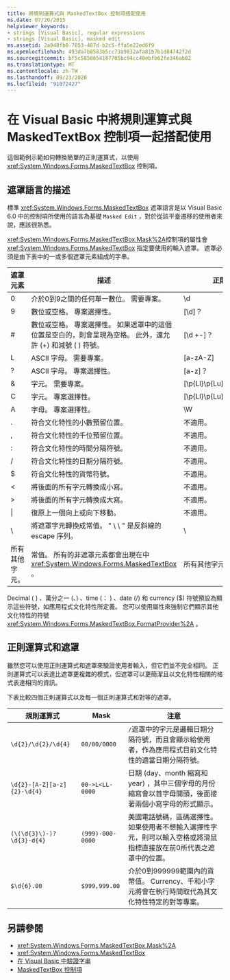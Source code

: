 ```yaml
---
title: 將規則運算式與 MaskedTextBox 控制項搭配使用
ms.date: 07/20/2015
helpviewer_keywords:
- strings [Visual Basic], regular expressions
- strings [Visual Basic], masked edit
ms.assetid: 2a048fb0-7053-487d-b2c5-ffa5e22ed6f9
ms.openlocfilehash: 493da7b8583b5cc73a9832afa81b7b1d84742f2d
ms.sourcegitcommit: bf5c5850654187705bc94cc40ebfb62fe346ab02
ms.translationtype: MT
ms.contentlocale: zh-TW
ms.lasthandoff: 09/23/2020
ms.locfileid: "91072427"
---
```

# <a name="using-regular-expressions-with-the-maskedtextbox-control-in-visual-basic"></a>在 Visual Basic 中將規則運算式與 MaskedTextBox 控制項一起搭配使用

這個範例示範如何轉換簡單的正則運算式，以使用 <xref:System.Windows.Forms.MaskedTextBox> 控制項。  
  
## <a name="description-of-the-masking-language"></a>遮罩語言的描述  

 標準 <xref:System.Windows.Forms.MaskedTextBox> 遮罩語言是以 Visual Basic 6.0 中的控制項所使用的語言為基礎 `Masked Edit` ，對於從該平臺遷移的使用者來說，應該很熟悉。  
  
 <xref:System.Windows.Forms.MaskedTextBox.Mask%2A>控制項的屬性會 <xref:System.Windows.Forms.MaskedTextBox> 指定要使用的輸入遮罩。 遮罩必須是由下表中的一或多個遮罩元素組成的字串。  
  
|遮罩元素|描述|正則運算式元素|  
|---------------------|-----------------|--------------------------------|  
|0|介於0到9之間的任何單一數位。 需要專案。|\d|  
|9|數位或空格。 專案選擇性。|[\d]？|  
|#|數位或空格。 專案選擇性。 如果遮罩中的這個位置是空白的，則會呈現為空格。 此外，還允許 (+) 和減號 ( ) 符號。|[\d +-]？|  
|L|ASCII 字母。 需要專案。|[a-zA-Z]|  
|?|ASCII 字母。 專案選擇性。|[a-z]？|  
|&|字元。 需要專案。|[\p{Ll}\p{Lu}\p{Lt}\p{Lm}\p{Lo}]|  
|C|字元。 專案選擇性。|[\p{Ll}\p{Lu}\p{Lt}\p{Lm}\p{Lo}]?|  
|A|字母。 專案選擇性。|\W|  
|.|符合文化特性的小數預留位置。|不適用。|  
|,|符合文化特性的千位預留位置。|不適用。|  
|:|符合文化特性的時間分隔符號。|不適用。|  
|/|符合文化特性的日期分隔符號。|不適用。|  
|$|符合文化特性的貨幣符號。|不適用。|  
|\<|將後面的所有字元轉換成小寫。|不適用。|  
|>|將後面的所有字元轉換成大寫。|不適用。|  
|&#124;|復原上一個向上或向下移動。|不適用。|  
|&#92;|將遮罩字元轉換成常值。 " \\ \\ " 是反斜線的 escape 序列。|&#92;|  
|所有其他字元。|常值。 所有的非遮罩元素都會出現在中 <xref:System.Windows.Forms.MaskedTextBox> 。|所有其他字元。|  
  
 Decimal ( ) 、萬分之一 (、) 、time (： ) 、date (/) 和 currency ($) 符號預設為顯示這些符號，如應用程式文化特性所定義。 您可以使用屬性來強制它們顯示其他文化特性的符號 <xref:System.Windows.Forms.MaskedTextBox.FormatProvider%2A> 。  
  
## <a name="regular-expressions-and-masks"></a>正則運算式和遮罩  

 雖然您可以使用正則運算式和遮罩來驗證使用者輸入，但它們並不完全相同。 正則運算式可以表達比遮罩更複雜的模式，但遮罩可以更簡潔且以文化特性相關的格式表達相同的資訊。  
  
 下表比較四個正則運算式以及每一個正則運算式和對等的遮罩。  
  
|規則運算式|Mask|注意|  
|------------------------|----------|-----------|  
|`\d{2}/\d{2}/\d{4}`|`00/00/0000`|`/`遮罩中的字元是邏輯日期分隔符號，而且會顯示給使用者，作為應用程式目前文化特性的適當日期分隔符號。|  
|`\d{2}-[A-Z][a-z]{2}-\d{4}`|`00->L<LL-0000`|日期 (day、month 縮寫和 year) ，其中三個字母的月份縮寫會以首字母開頭，後面接著兩個小寫字母的形式顯示。|  
|`(\(\d{3}\)-)?\d{3}-d{4}`|`(999)-000-0000`|美國電話號碼，區碼選擇性。 如果使用者不想輸入選擇性字元，則可以輸入空格或將滑鼠指標直接放在前0所代表之遮罩中的位置。|  
|`$\d{6}.00`|`$999,999.00`|介於0到999999範圍內的貨幣值。 Currency、千和小字元將會在執行時間取代為其文化特性特定的對等專案。|  
  
## <a name="see-also"></a>另請參閱

- <xref:System.Windows.Forms.MaskedTextBox.Mask%2A>
- <xref:System.Windows.Forms.MaskedTextBox>
- [在 Visual Basic 中驗證字串](validating-strings.md)
- [MaskedTextBox 控制項](/dotnet/desktop/winforms/controls/maskedtextbox-control-windows-forms)
